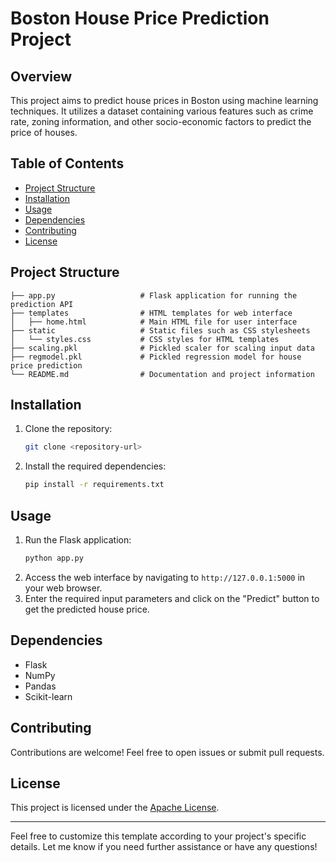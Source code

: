 # Boston House Price Prediction Project

## Overview
This project aims to predict house prices in Boston using machine learning techniques. It utilizes a dataset containing various features such as crime rate, zoning information, and other socio-economic factors to predict the price of houses.

## Table of Contents
- [Project Structure](#project-structure)
- [Installation](#installation)
- [Usage](#usage)
- [Dependencies](#dependencies)
- [Contributing](#contributing)
- [License](#license)

## Project Structure
```
├── app.py                   # Flask application for running the prediction API
├── templates                # HTML templates for web interface
│   ├── home.html            # Main HTML file for user interface
├── static                   # Static files such as CSS stylesheets
│   └── styles.css           # CSS styles for HTML templates
├── scaling.pkl              # Pickled scaler for scaling input data
├── regmodel.pkl             # Pickled regression model for house price prediction
└── README.md                # Documentation and project information
```

## Installation
1. Clone the repository:
   ```bash
   git clone <repository-url>
   ```
2. Install the required dependencies:
   ```bash
   pip install -r requirements.txt
   ```

## Usage
1. Run the Flask application:
   ```bash
   python app.py
   ```
2. Access the web interface by navigating to `http://127.0.0.1:5000` in your web browser.
3. Enter the required input parameters and click on the "Predict" button to get the predicted house price.

## Dependencies
- Flask
- NumPy
- Pandas
- Scikit-learn

## Contributing
Contributions are welcome! Feel free to open issues or submit pull requests.

## License
This project is licensed under the [Apache License](LICENSE).

---

Feel free to customize this template according to your project's specific details. Let me know if you need further assistance or have any questions!